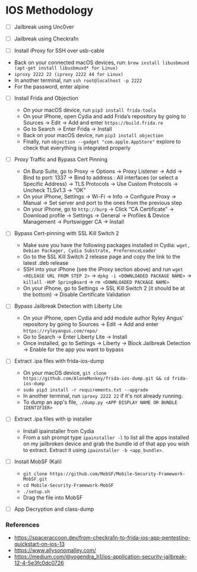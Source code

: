 # IOS Methodology

- [ ] Jailbreak using Unc0ver


- [ ] Jailbreak using Checkra1n
  
  
 - [ ] Install iProxy for SSH over usb-cable
  - Back on your connected macOS devices, run: `brew install libusbmuxd (apt-get install libusbmuxd* for Linux)`
  - `iproxy 2222 22 (iproxy 2222 44 for Linux)`
  - In another terminal, run `ssh root@localhost -p 2222`
  - For the password, enter alpine

- [ ] Install Frida and Objection
  - On your macOS device, run `pip3 install frida-tools`
  - On your iPhone, open Cydia and add Frida’s repository by going to Sources → Edit → Add and enter `https://build.frida.re`
  - Go to Search → Enter Frida → Install
  - Back on your macOS device, run `pip3 install objection`
  - Finally, run `objection --gadget "com.apple.AppStore"` explore to check that everything is integrated properly
  
- [ ] Proxy Traffic and Bypass Cert Pinning
  - On Burp Suite, go to Proxy → Options → Proxy Listener → Add → Bind to port: 1337 → Bind to address : All interfaces (or select a Specific Address) → TLS Protocols → Use Custom Protocols → Uncheck TLSv1.3 → “OK”
  - On your iPhone, Settings → Wi-Fi → Info → Configure Proxy → Manual → Set server and port to the ones from the previous step
  - On your iPhone, go to `http://burp` → Click “CA Certificate” → Download profile → Settings → General → Profiles & Device Management → Portswigger CA → Install
  
- [ ] Bypass Cert-pinning with SSL Kill Switch 2
  - Make sure you have the following packages installed in Cydia: `wget, Debian Packager, Cydia Substrate, PreferenceLoader`
  - Go to the SSL Kill Switch 2 release page and copy the link to the latest .deb release
  - SSH into your iPhone (see the iProxy section above) and run `wget <RELEASE URL FROM STEP 2>` → `dpkg -i <DOWNLOADED PACKAGE NAME>` → `killall -HUP SpringBoard` → `rm <DOWNLOADED PACKAGE NAME>`
  - On your iPhone, go to Settings → SSL Kill Switch 2 (it should be at the bottom) → Disable Certificate Validation
  
- [ ] Bypass Jailbreak Detection with Liberty Lite
  - On your iPhone, open Cydia and add module author Ryley Angus’ repository by going to Sources → Edit → Add and enter `https://ryleyangus.com/repo/`
  - Go to Search → Enter Liberty Lite → Install
  - Once installed, go to Settings → Liberty → Block Jailbreak Detection → Enable for the app you want to bypass

- [ ] Extract .ipa files with frida-ios-dump
  - On your macOS device, `git clone https://github.com/AloneMonkey/frida-ios-dump.git && cd frida-ios-dump`
  - `sudo pip3 install -r requirements.txt --upgrade`
  - In another terminal, run `iproxy 2222 22` if it's not already running.
  - To dump an app's file, `./dump.py <APP DISPLAY NAME OR BUNDLE IDENTIFIER>`

- [ ] Extract .ipa files with ip installer
  - Install ipainstaller from Cydia
  - From a ssh prompt type `ipainstaller -l` to list all the apps installed on my jailbroken device and grab the bundle id of that app you wish to extract. Extract it using `ipainstaller -b <app_bundle>`.
  
- [ ] Install MobSF (Kali)
  - `git clone https://github.com/MobSF/Mobile-Security-Framework-MobSF.git`
  - `cd Mobile-Security-Framework-MobSF`
  - `./setup.sh`
  - Drag the file into MobSF

- [ ] App Decryption and class-dump
  
  
### References
- https://spaceraccoon.dev/from-checkra1n-to-frida-ios-app-pentesting-quickstart-on-ios-13
- https://www.allysonomalley.com/
- https://medium.com/@yogendra_h1/ios-application-security-jailbreak-12-4-5e3fc0dc0726
